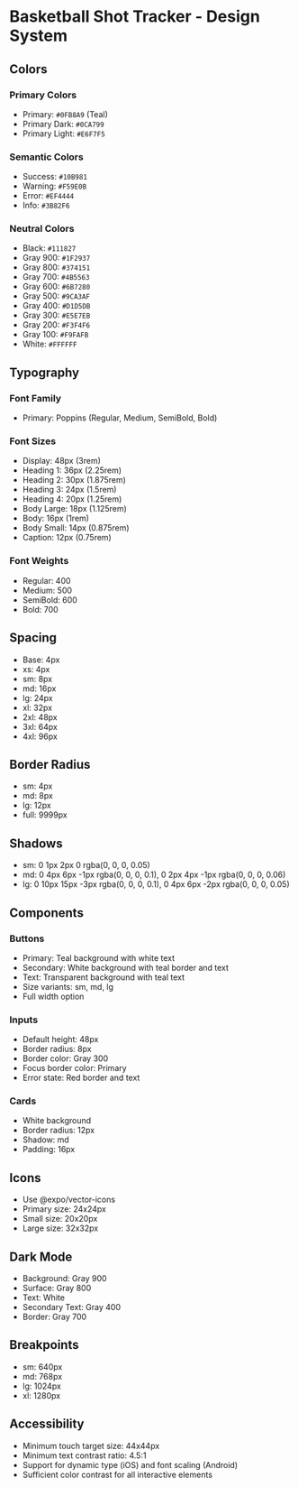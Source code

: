 # Basketball Shot Tracker - Design System

## Colors

### Primary Colors

- Primary: `#0FB8A9` (Teal)
- Primary Dark: `#0CA799`
- Primary Light: `#E6F7F5`

### Semantic Colors

- Success: `#10B981`
- Warning: `#F59E0B`
- Error: `#EF4444`
- Info: `#3B82F6`

### Neutral Colors

- Black: `#111827`
- Gray 900: `#1F2937`
- Gray 800: `#374151`
- Gray 700: `#4B5563`
- Gray 600: `#6B7280`
- Gray 500: `#9CA3AF`
- Gray 400: `#D1D5DB`
- Gray 300: `#E5E7EB`
- Gray 200: `#F3F4F6`
- Gray 100: `#F9FAFB`
- White: `#FFFFFF`

## Typography

### Font Family

- Primary: Poppins (Regular, Medium, SemiBold, Bold)

### Font Sizes

- Display: 48px (3rem)
- Heading 1: 36px (2.25rem)
- Heading 2: 30px (1.875rem)
- Heading 3: 24px (1.5rem)
- Heading 4: 20px (1.25rem)
- Body Large: 18px (1.125rem)
- Body: 16px (1rem)
- Body Small: 14px (0.875rem)
- Caption: 12px (0.75rem)

### Font Weights

- Regular: 400
- Medium: 500
- SemiBold: 600
- Bold: 700

## Spacing

- Base: 4px
- xs: 4px
- sm: 8px
- md: 16px
- lg: 24px
- xl: 32px
- 2xl: 48px
- 3xl: 64px
- 4xl: 96px

## Border Radius

- sm: 4px
- md: 8px
- lg: 12px
- full: 9999px

## Shadows

- sm: 0 1px 2px 0 rgba(0, 0, 0, 0.05)
- md: 0 4px 6px -1px rgba(0, 0, 0, 0.1), 0 2px 4px -1px rgba(0, 0, 0, 0.06)
- lg: 0 10px 15px -3px rgba(0, 0, 0, 0.1), 0 4px 6px -2px rgba(0, 0, 0, 0.05)

## Components

### Buttons

- Primary: Teal background with white text
- Secondary: White background with teal border and text
- Text: Transparent background with teal text
- Size variants: sm, md, lg
- Full width option

### Inputs

- Default height: 48px
- Border radius: 8px
- Border color: Gray 300
- Focus border color: Primary
- Error state: Red border and text

### Cards

- White background
- Border radius: 12px
- Shadow: md
- Padding: 16px

## Icons

- Use @expo/vector-icons
- Primary size: 24x24px
- Small size: 20x20px
- Large size: 32x32px

## Dark Mode

- Background: Gray 900
- Surface: Gray 800
- Text: White
- Secondary Text: Gray 400
- Border: Gray 700

## Breakpoints

- sm: 640px
- md: 768px
- lg: 1024px
- xl: 1280px

## Accessibility

- Minimum touch target size: 44x44px
- Minimum text contrast ratio: 4.5:1
- Support for dynamic type (iOS) and font scaling (Android)
- Sufficient color contrast for all interactive elements
